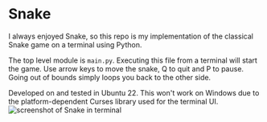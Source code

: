 # Snake

I always enjoyed Snake, so this repo is my implementation of the classical Snake game on a terminal using Python.

The top level module is `main.py`. Executing this file from a terminal will start the game.
Use arrow keys to move the snake, Q to quit and P to pause. Going out of bounds simply loops you back to the other side.

Developed on and tested in Ubuntu 22. This won't work on Windows due to the platform-dependent Curses library used for the terminal UI.
![screenshot of Snake in terminal](https://user-images.githubusercontent.com/60483997/169941218-d09c6e6d-91ac-4257-9f35-b79ff8beb4a4.png)
